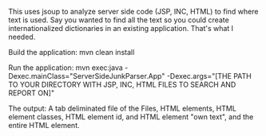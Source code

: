 
This uses jsoup to analyze server side code (JSP, INC, HTML) to find where text is used.  Say you wanted to find all the text so you could create internationalized dictionaries in an existing application.  That's what I needed.  <smile>

Build the application:
mvn clean install


Run the application:
mvn exec:java -Dexec.mainClass="ServerSideJunkParser.App" -Dexec.args="[THE PATH TO YOUR DIRECTORY WITH JSP, INC, HTML FILES TO SEARCH AND REPORT ON]"


The output:
A tab deliminated file of the Files, HTML elements, HTML element classes, HTML element id, and HTML element "own text", and the entire HTML element.

